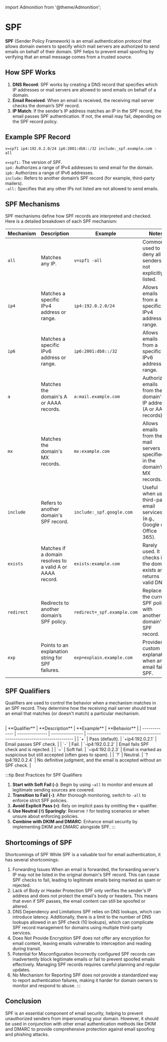 import Admonition from '@theme/Admonition';

# SPF

**SPF** (Sender Policy Framework) is an email authentication protocol that allows domain owners to specify which mail servers are authorized to send emails on behalf of their domain. SPF helps to prevent email spoofing by verifying that an email message comes from a trusted source.

## How SPF Works

1. **DNS Record**: SPF works by creating a DNS record that specifies which IP addresses or mail servers are allowed to send emails on behalf of a domain.
2. **Email Received**: When an email is received, the receiving mail server checks the domain’s SPF record.
3. **IP Match**: If the sender’s IP address matches an IP in the SPF record, the email passes SPF authentication. If not, the email may fail, depending on the SPF record policy.

## Example SPF Record

```plaintext
v=spf1 ip4:192.0.2.0/24 ip6:2001:db8::/32 include:_spf.example.com -all
```

`v=spf1:` The version of SPF. <br/>
`ip4:` Authorizes a range of IPv4 addresses to send email for the domain. <br/>
`ip6:` Authorizes a range of IPv6 addresses.<br/>
`include:` Refers to another domain’s SPF record (for example, third-party mailers).<br/>
`-all:` Specifies that any other IPs not listed are not allowed to send emails.

## SPF Mechanisms

SPF mechanisms define how SPF records are interpreted and checked. Here is a detailed breakdown of each SPF mechanism:

| **Mechanism** | **Description**                                           | **Example**                 | **Notes**                                                                  |
| ------------- | --------------------------------------------------------- | --------------------------- | -------------------------------------------------------------------------- |
| `all`         | Matches any IP.                                           | `v=spf1 -all`               | Commonly used to deny all senders not explicitly listed.                   |
| `ip4`         | Matches a specific IPv4 address or range.                 | `ip4:192.0.2.0/24`          | Allows emails from a specific IPv4 address or range.                       |
| `ip6`         | Matches a specific IPv6 address or range.                 | `ip6:2001:db8::/32`         | Allows emails from a specific IPv6 address or range.                       |
| `a`           | Matches the domain's A or AAAA records.                   | `a:mail.example.com`        | Authorizes emails from the domain's IP address (A or AAAA records).        |
| `mx`          | Matches the domain's MX records.                          | `mx:example.com`            | Allows emails from the mail servers specified in the domain’s MX records.  |
| `include`     | Refers to another domain's SPF record.                    | `include:_spf.google.com`   | Useful when using third-party email services (e.g., Google or Office 365). |
| `exists`      | Matches if a domain resolves to a valid A or AAAA record. | `exists:example.com`        | Rarely used. It checks if the domain exists and returns valid DNS.         |
| `redirect`    | Redirects to another domain’s SPF policy.                 | `redirect=_spf.example.com` | Replaces the current SPF policy with another domain's SPF record.          |
| `exp`         | Points to an explanation string for SPF failures.         | `exp=explain.example.com`   | Provides a custom explanation when an email fails SPF.                     |

## SPF Qualifiers

Qualifiers are used to control the behavior when a mechanism matches in an SPF record. They determine how the receiving mail server should treat an email that matches (or doesn't match) a particular mechanism.

<br/>
| **Qualifier** | **Description** | **Example**      | **Behavior**                                                            |
| ------------- | --------------- | ---------------- | ----------------------------------------------------------------------- |
| `+`           | Pass (default). | `+ip4:192.0.2.1` | Email passes SPF check.                                                 |
| `-`           | Fail.           | `-ip4:192.0.2.2` | Email fails SPF check and is rejected.                                  |
| `~`           | Soft fail.      | `~ip4:192.0.2.3` | Email is marked as suspicious but still accepted (often goes to spam).  |
| `?`           | Neutral.        | `?ip4:192.0.2.4` | No definitive judgment, and the email is accepted without an SPF check. |

:::tip Best Practices for SPF Qualifiers

1. **Start with Soft Fail (`~`)**: Begin by using `~all` to monitor and ensure all legitimate sending sources are covered.
2. **Transition to Fail (`-`)**: After thorough monitoring, switch to `-all` to enforce strict SPF policies.
3. **Avoid Explicit Pass (`+`)**: Rely on implicit pass by omitting the `+` qualifier.
4. **Use Neutral (`?`) Sparingly**: Reserve `?` for testing scenarios or when unsure about enforcing policies.
5. **Combine with DKIM and DMARC**: Enhance email security by implementing DKIM and DMARC alongside SPF.
   :::

## Shortcomings of SPF

Shortcomings of SPF While SPF is a valuable tool for email authentication, it has several shortcomings:

1. Forwarding Issues
   When an email is forwarded, the forwarding server's IP may not be listed in the original domain's SPF record. This can cause SPF checks to fail, leading to legitimate emails being marked as spam or rejected.
2. Lack of Body or Header Protection
   SPF only verifies the sender's IP address and does not protect the email's body or headers. This means that even if SPF passes, the email content can still be spoofed or altered.
3. DNS Dependency and Limitations
   SPF relies on DNS lookups, which can introduce latency. Additionally, there is a limit to the number of DNS lookups allowed in an SPF check (10 lookups), which can complicate SPF record management for domains using multiple third-party services.
4. Does Not Provide Encryption
   SPF does not offer any encryption for email content, leaving emails vulnerable to interception and reading during transit.
5. Potential for Misconfiguration
   Incorrectly configured SPF records can inadvertently block legitimate emails or fail to prevent spoofed emails effectively. Managing SPF records requires careful planning and regular updates.
6. No Mechanism for Reporting
   SPF does not provide a standardized way to report authentication failures, making it harder for domain owners to monitor and respond to abuse. :::

## Conclusion

SPF is an essential component of email security, helping to prevent unauthorized senders from impersonating your domain. However, it should be used in conjunction with other email authentication methods like DKIM and DMARC to provide comprehensive protection against email spoofing and phishing attacks.
